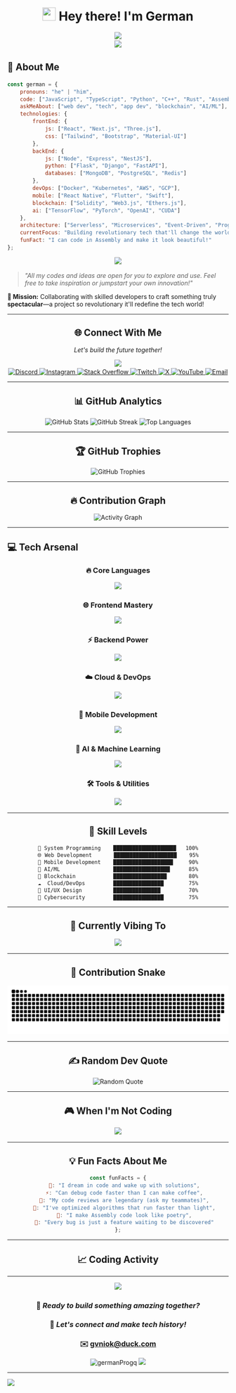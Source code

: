 <!-- 
    Let's make this place shine like pure gold!
-->

<div align="center">

# <img src="https://raw.githubusercontent.com/MartinHeinz/MartinHeinz/master/wave.gif" width="30px" height="30px" /> Hey there! I'm German

<img src="https://readme-typing-svg.herokuapp.com/?font=Righteous&size=35&center=true&vCenter=true&width=500&height=70&duration=4000&lines=Full-Stack+Developer!;Tech+Innovator!;Problem+Solver!;Code+Architect!" />

</div>

<div align="center">
  <img src="https://capsule-render.vercel.app/api?type=rect&color=0:E34C26,100:DA44B8&height=3&width=100%&section=header" />
</div>

## 🚀 About Me

<!-- <img align="right" alt="Coding" width="400" src="https://media.giphy.com/media/qgQUggAC3Pfv687qPC/giphy.gif"> -->

```javascript
const german = {
    pronouns: "he" | "him",
    code: ["JavaScript", "TypeScript", "Python", "C++", "Rust", "Assembly"],
    askMeAbout: ["web dev", "tech", "app dev", "blockchain", "AI/ML"],
    technologies: {
        frontEnd: {
            js: ["React", "Next.js", "Three.js"],
            css: ["Tailwind", "Bootstrap", "Material-UI"]
        },
        backEnd: {
            js: ["Node", "Express", "NestJS"],
            python: ["Flask", "Django", "FastAPI"],
            databases: ["MongoDB", "PostgreSQL", "Redis"]
        },
        devOps: ["Docker", "Kubernetes", "AWS", "GCP"],
        mobile: ["React Native", "Flutter", "Swift"],
        blockchain: ["Solidity", "Web3.js", "Ethers.js"],
        ai: ["TensorFlow", "PyTorch", "OpenAI", "CUDA"]
    },
    architecture: ["Serverless", "Microservices", "Event-Driven", "Progressive Web Apps"],
    currentFocus: "Building revolutionary tech that'll change the world 🌍",
    funFact: "I can code in Assembly and make it look beautiful!"
};
```

<div align="center">
  <img src="https://capsule-render.vercel.app/api?type=rect&color=0:E34C26,100:DA44B8&height=3&width=100%&section=header" />
</div>

> *"All my codes and ideas are open for you to explore and use. Feel free to take inspiration or jumpstart your own innovation!"*

**🎯 Mission:** Collaborating with skilled developers to craft something truly **spectacular**—a project so revolutionary it'll redefine the tech world!

---

<div align="center">

## 🌐 **Connect With Me**
*Let's build the future together!*

<img src="https://capsule-render.vercel.app/api?type=rect&color=0:E34C26,100:DA44B8&height=3&width=100%&section=header" />

<div align="center">
  <a href="https://discord.gg/eeh_">
    <img src="https://img.shields.io/badge/Discord-%237289DA.svg?logo=discord&logoColor=white&style=for-the-badge" alt="Discord" />
  </a>
  <a href="https://instagram.com/german_progq">
    <img src="https://img.shields.io/badge/Instagram-%23E4405F.svg?logo=Instagram&logoColor=white&style=for-the-badge" alt="Instagram" />
  </a>
  <a href="https://stackoverflow.com/users/German_progq">
    <img src="https://img.shields.io/badge/-Stackoverflow-FE7A16?logo=stack-overflow&logoColor=white&style=for-the-badge" alt="Stack Overflow" />
  </a>
  <a href="https://twitch.tv/Lctro">
    <img src="https://img.shields.io/badge/Twitch-%239146FF.svg?logo=Twitch&logoColor=white&style=for-the-badge" alt="Twitch" />
  </a>
  <a href="https://x.com/GermanVinokurov">
    <img src="https://img.shields.io/badge/X-black.svg?logo=X&logoColor=white&style=for-the-badge" alt="X" />
  </a>
  <a href="https://youtube.com/@@selectronXD">
    <img src="https://img.shields.io/badge/YouTube-%23FF0000.svg?logo=YouTube&logoColor=white&style=for-the-badge" alt="YouTube" />
  </a>
  <a href="mailto:gvniok@duck.com">
    <img src="https://img.shields.io/badge/Email-%23D14836.svg?logo=gmail&logoColor=white&style=for-the-badge" alt="Email" />
  </a>
</div>

</div>

---

<div align="center">

## 📊 **GitHub Analytics**

<img src="https://github-readme-stats.vercel.app/api?username=germanProgq&theme=radical&hide_border=false&include_all_commits=true&count_private=true" alt="GitHub Stats" />

<img src="https://github-readme-streak-stats.herokuapp.com/?user=germanProgq&theme=radical&hide_border=false" alt="GitHub Streak" />

<img src="https://github-readme-stats.vercel.app/api/top-langs/?username=germanProgq&theme=radical&hide_border=false&include_all_commits=true&count_private=true&layout=compact" alt="Top Languages" />

</div>

---

<div align="center">

## 🏆 **GitHub Trophies**
<img src="https://github-profile-trophy.vercel.app/?username=germanProgq&theme=radical&no-frame=false&no-bg=false&margin-w=4" alt="GitHub Trophies" />

</div>

---

<div align="center">

## 🔥 **Contribution Graph**
<img src="https://github-readme-activity-graph.vercel.app/graph?username=germanProgq&theme=tokyo-night&hide_border=true&bg_color=0D1117" alt="Activity Graph" />

</div>

---

## 💻 **Tech Arsenal**

<div align="center">

### 🔥 **Core Languages**
<img src="https://skillicons.dev/icons?i=c,cpp,rust,py,js,ts,go,swift,cs,java" />

### 🌐 **Frontend Mastery**
<img src="https://skillicons.dev/icons?i=react,nextjs,threejs,html,css,tailwind,sass,bootstrap" />

### ⚡ **Backend Power**
<img src="https://skillicons.dev/icons?i=nodejs,express,nestjs,graphql,mongodb,postgres,redis,docker" />

### ☁️ **Cloud & DevOps**
<img src="https://skillicons.dev/icons?i=aws,gcp,kubernetes,terraform,nginx,apache" />

### 📱 **Mobile Development**
<img src="https://skillicons.dev/icons?i=flutter,react,swift,dart" />

### 🤖 **AI & Machine Learning**
<img src="https://skillicons.dev/icons?i=tensorflow,pytorch,opencv,python" />

### 🛠️ **Tools & Utilities**
<img src="https://skillicons.dev/icons?i=git,github,vscode,figma,blender,webpack,vite" />

</div>

---

<div align="center">

## 🎯 **Skill Levels**

```text
🚀 System Programming    ████████████████████   100%
🌐 Web Development       ████████████████████    95%
📱 Mobile Development    ███████████████████     90%
🤖 AI/ML                 ██████████████████      85%
🔗 Blockchain            █████████████████       80%
☁️  Cloud/DevOps         ████████████████        75%
🎨 UI/UX Design          ███████████████         70%
🔐 Cybersecurity         ████████████████        75%
```

</div>

---

<div align="center">

## 🎵 **Currently Vibing To**
<div align="center">
  <img src="https://readme-typing-svg.herokuapp.com/?font=Righteous&size=25&center=true&vCenter=true&width=600&height=50&duration=2500&lines=🎧+Lofi+Hip+Hop+Beats;🎵+Electronic+Music;🎸+Synthwave+Classics;🥁+Drum+%26+Bass;🎹+Ambient+Soundscapes" />
</div>

</div>

---

<div align="center">

## 🐍 **Contribution Snake**
<picture>
  <source media="(prefers-color-scheme: dark)" srcset="https://raw.githubusercontent.com/platane/platane/output/github-contribution-grid-snake-dark.svg">
  <source media="(prefers-color-scheme: light)" srcset="https://raw.githubusercontent.com/platane/platane/output/github-contribution-grid-snake.svg">
  <img alt="github contribution grid snake animation" src="https://raw.githubusercontent.com/platane/platane/output/github-contribution-grid-snake.svg">
</picture>

</div>

---

<div align="center">

## ✍️ **Random Dev Quote**
<img src="https://quotes-github-readme.vercel.app/api?type=horizontal&theme=radical" alt="Random Quote" />

</div>

---

<div align="center">

## 🎮 **When I'm Not Coding**

<img src="https://readme-typing-svg.herokuapp.com/?font=Righteous&size=25&center=true&vCenter=true&width=600&height=50&duration=3500&lines=🎵+Producing+Electronic+Music;🎮+Gaming+%26+Streaming;🏋️+Fitness+%26+Health;📚+Learning+New+Technologies;🌍+Exploring+%26+Traveling" />

</div>

---

<div align="center">

## 💡 **Fun Facts About Me**

<div align="center">

```javascript
const funFacts = {
    🧠: "I dream in code and wake up with solutions",
    ⚡: "Can debug code faster than I can make coffee",
    🎯: "My code reviews are legendary (ask my teammates)",
    🚀: "I've optimized algorithms that run faster than light",
    🎨: "I make Assembly code look like poetry",
    🌟: "Every bug is just a feature waiting to be discovered"
};
```

</div>

</div>

---

<div align="center">

## 📈 **Coding Activity**

<!--START_SECTION:waka-->
<!--END_SECTION:waka-->

</div>

---

<div align="center">

<img src="https://capsule-render.vercel.app/api?type=rect&color=0:E34C26,100:DA44B8&height=3&width=100%&section=header" />

### 🚀 *Ready to build something amazing together?*
### 📧 *Let's connect and make tech history!*
### ✉️ [gvniok@duck.com](mailto:gvniok@duck.com)

<img src="https://komarev.com/ghpvc/?username=germanProgq&label=Profile%20views&color=0e75b6&style=flat" alt="germanProgq" />

<img src="https://capsule-render.vercel.app/api?type=rect&color=0:E34C26,100:DA44B8&height=3&width=100%&section=header" />

</div>

---

<img src="https://capsule-render.vercel.app/api?type=waving&color=gradient&height=100&section=footer&width=100%"/>
